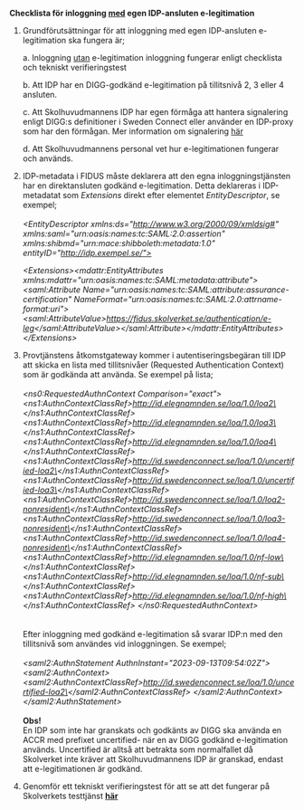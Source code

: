 **Checklista för inloggning <ins>med</ins> egen IDP-ansluten
e-legitimation**

1.  Grundförutsättningar för att inloggning med egen IDP-ansluten
    e-legitimation ska fungera är;

    a.  Inloggning <ins>utan</ins> e-legitimation inloggning fungerar
        enligt checklista och tekniskt verifieringstest

    b.  Att IDP har en DIGG-godkänd e-legitimation på tillitsnivå 2, 3
        eller 4 ansluten.

    c.  Att Skolhuvudmannens IDP har egen förmåga att hantera
        signalering enligt DIGG:s definitioner i Sweden Connect eller
        använder en IDP-proxy som har den förmågan. Mer information om
        signalering [här](docs/Signalering%20av%20tillitsniva%CC%8A%20till%20Skolverkets%20provtja%CC%88nst%20vid%20inloggning%20med%20e-legitimation.pdf)

    d.  Att Skolhuvudmannens personal vet hur e-legitimationen fungerar
        och används.

2.  IDP-metadata i FIDUS måste deklarera att den egna
    inloggningstjänsten har en direktansluten godkänd e-legitimation.
    Detta deklareras i IDP-metadatat som *Extensions* direkt efter
    elementet *EntityDescriptor*, se exempel;\
    \
    *\<EntityDescriptor xmlns:ds=\"http://www.w3.org/2000/09/xmldsig#"
    xmlns:saml=\"urn:oasis:names:tc:SAML:2.0:assertion"
    xmlns:shibmd=\"urn:mace:shibboleth:metadata:1.0"
    entityID=\"http://idp.exempel.se/">*
    
    *\<Extensions\>\<mdattr:EntityAttributes
    xmlns:mdattr=\"urn:oasis:names:tc:SAML:metadata:attribute">\<saml:Attribute
    Name=\"urn:oasis:names:tc:SAML:attribute:assurance-certification\"
    NameFormat=\"urn:oasis:names:tc:SAML:2.0:attrname-format:uri\"\>\<saml:AttributeValue\>https://fidus.skolverket.se/authentication/e-leg</saml:AttributeValue\>\</saml:Attribute\>\</mdattr:EntityAttributes\>\
    \</Extensions\>*

4.  Provtjänstens åtkomstgateway kommer i autentiseringsbegäran till IDP
    att skicka en lista med tillitsnivåer (Requested Authentication
    Context) som är godkända att använda. Se exempel på lista;\
    \
    *\<ns0:RequestedAuthnContext Comparison=\"exact\"\>
    \<ns1:AuthnContextClassRef\>http://id.elegnamnden.se/loa/1.0/loa2\</ns1:AuthnContextClassRef\>
    \<ns1:AuthnContextClassRef\>http://id.elegnamnden.se/loa/1.0/loa3\</ns1:AuthnContextClassRef\>
    \<ns1:AuthnContextClassRef\>http://id.elegnamnden.se/loa/1.0/loa4\</ns1:AuthnContextClassRef\>
    \<ns1:AuthnContextClassRef\>http://id.swedenconnect.se/loa/1.0/uncertified-loa2\</ns1:AuthnContextClassRef\>
    \<ns1:AuthnContextClassRef\>http://id.swedenconnect.se/loa/1.0/uncertified-loa3\</ns1:AuthnContextClassRef\>
    \<ns1:AuthnContextClassRef\>http://id.swedenconnect.se/loa/1.0/loa2-nonresident\</ns1:AuthnContextClassRef\>
    \<ns1:AuthnContextClassRef\>http://id.swedenconnect.se/loa/1.0/loa3-nonresident\</ns1:AuthnContextClassRef\>
    \<ns1:AuthnContextClassRef\>http://id.swedenconnect.se/loa/1.0/loa4-nonresident\</ns1:AuthnContextClassRef\>
    \<ns1:AuthnContextClassRef\>http://id.elegnamnden.se/loa/1.0/nf-low\</ns1:AuthnContextClassRef\>
    \<ns1:AuthnContextClassRef\>http://id.elegnamnden.se/loa/1.0/nf-sub\</ns1:AuthnContextClassRef\>
    \<ns1:AuthnContextClassRef\>http://id.elegnamnden.se/loa/1.0/nf-high\</ns1:AuthnContextClassRef\>
    \</ns0:RequestedAuthnContext\>*\
    \
    \
    Efter inloggning med godkänd e-legitimation så svarar IDP:n med den
    tillitsnivå som användes vid inloggningen. Se exempel;\
    \
    *\<saml2:AuthnStatement AuthnInstant=\"2023-09-13T09:54:02Z\"\>
    \<saml2:AuthnContext\>
    \<saml2:AuthnContextClassRef\>http://id.swedenconnect.se/loa/1.0/uncertified-loa2\</saml2:AuthnContextClassRef\>
    \</saml2:AuthnContext\> \</saml2:AuthnStatement\>*\
    \
    **Obs!**\
    En IDP som inte har granskats och godkänts av DIGG ska använda en
    ACCR med prefixet uncertified- när en av DIGG godkänd e-legitimation
    används. Uncertified är alltså att betrakta som normalfallet då
    Skolverket inte kräver att Skolhuvudmannens IDP är granskad, endast
    att e-legitimationen är godkänd.

5.  Genomför ett tekniskt verifieringstest för att se att det fungerar på Skolverkets testtjänst
    **[här](https://fidustest.skolverket.se/DNP/)**
